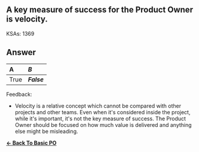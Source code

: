 ## A key measure of success for the Product Owner is velocity.

KSAs: 1369

## Answer
| A | ***B*** |
| :--- | :--- |
| True | ***False*** |


Feedback:

- Velocity is a relative concept which cannot be compared with other projects and other teams. Even when it's considered inside the project, while it's important, it's not the key measure of success. The Product Owner should be focused on how much value is delivered and anything else might be misleading.

[**<- Back To Basic PO**](../../../Basic_PO.md)

